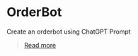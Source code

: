 # OrderBot
Create an orderbot using ChatGPT Prompt

> [Read more](https://medium.com/@muhammadshoaibali/build-a-chatbot-using-llm-chatgpt-with-jupyter-notebook-b5ecfd291e4d) 
